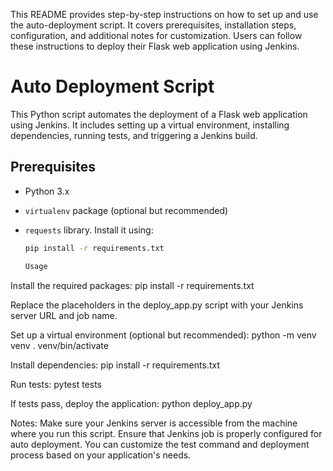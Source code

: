 This README provides step-by-step instructions on how to set up and use the auto-deployment script. It covers prerequisites, installation steps, configuration, and additional notes for customization. Users can follow these instructions to deploy their Flask web application using Jenkins.

# Auto Deployment Script

This Python script automates the deployment of a Flask web application using Jenkins. It includes setting up a virtual environment, installing dependencies, running tests, and triggering a Jenkins build.

## Prerequisites

- Python 3.x
- `virtualenv` package (optional but recommended)
- `requests` library. Install it using:

  ```bash
  pip install -r requirements.txt

  Usage

Install the required packages:
  pip install -r requirements.txt

Replace the placeholders in the deploy_app.py script with your Jenkins server URL and job name.

Set up a virtual environment (optional but recommended):
  python -m venv venv
  . venv/bin/activate
  
Install dependencies:
  pip install -r requirements.txt

Run tests:
  pytest tests

If tests pass, deploy the application:
  python deploy_app.py

  Notes:
Make sure your Jenkins server is accessible from the machine where you run this script.
Ensure that Jenkins job is properly configured for auto deployment.
You can customize the test command and deployment process based on your application's needs.
